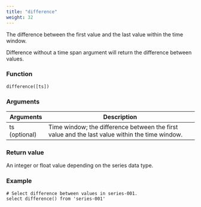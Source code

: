 ```yaml
---
title: "difference"
weight: 32
---
```


The difference between the first value and the last value within the time window.

Difference without a time span argument will return the difference between values.

### Function

    difference([ts])

### Arguments

 Arguments   | Description
 ----------- | -----------
 ts (optional) | Time window; the difference between the first value and the last value within the time window.

### Return value

An integer or float value depending on the series data type.

### Example

    # Select difference between values in series-001.
    select difference() from 'series-001'
